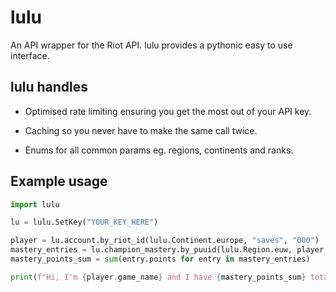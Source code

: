 # lulu
An API wrapper for the Riot API.
lulu provides a pythonic easy to use interface.

## lulu handles

* Optimised rate limiting ensuring you get the most out of your API key.

* Caching so you never have to make the same call twice.

* Enums for all common params eg. regions, continents and ranks.

## Example usage

```py
import lulu

lu = lulu.SetKey("YOUR_KEY_HERE")

player = lu.account.by_riot_id(lulu.Continent.europe, "saves", "000")
mastery_entries = lu.champion_mastery.by_puuid(lulu.Region.euw, player.puuid)
mastery_points_sum = sum(entry.points for entry in mastery_entries)

print(f"Hi, I'm {player.game_name} and I have {mastery_points_sum} total mastery :)")
```
